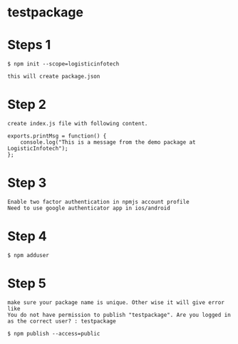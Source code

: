 # testpackage

# Steps 1
    $ npm init --scope=logisticinfotech

    this will create package.json

# Step 2
    create index.js file with following content.

    exports.printMsg = function() {
        console.log("This is a message from the demo package at LogisticInfotech");
    };

# Step 3
    Enable two factor authentication in npmjs account profile
    Need to use google authenticator app in ios/android

# Step 4
    $ npm adduser

# Step 5
    make sure your package name is unique. Other wise it will give error like
    You do not have permission to publish "testpackage". Are you logged in as the correct user? : testpackage

    $ npm publish --access=public

